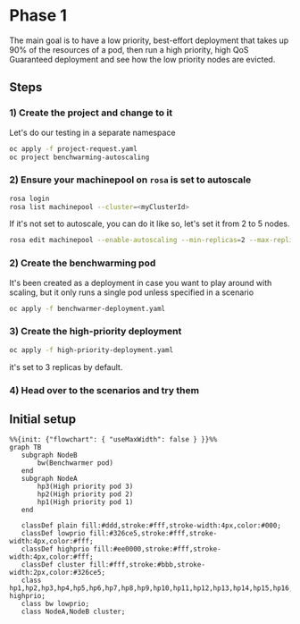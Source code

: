# Phase 1

The main goal is to have a low priority, best-effort deployment that takes up 90% of the resources of a pod, then run a high priority, high QoS Guaranteed deployment and see how the low priority nodes are evicted.

## Steps

### 1) Create the project and change to it

Let's do our testing in a separate namespace

```bash
oc apply -f project-request.yaml
oc project benchwarming-autoscaling
```

### 2) Ensure your machinepool on `rosa` is set to autoscale

```bash
rosa login
rosa list machinepool --cluster=<myClusterId>
```

If it's not set to autoscale, you can do it like so, let's set it from 2 to 5 nodes.

```bash
rosa edit machinepool --enable-autoscaling --min-replicas=2 --max-replicas=5 --cluster=<myClusterId> <myMachinePoolId>
```

### 2) Create the benchwarming pod

It's been created as a deployment in case you want to play around with scaling, but it only runs a single pod unless specified in a scenario

```bash
oc apply -f benchwarmer-deployment.yaml
```

### 3) Create the high-priority deployment

```bash
oc apply -f high-priority-deployment.yaml
```

it's set to 3 replicas by default.

### 4) Head over to the scenarios and try them

## Initial setup

```mermaid
%%{init: {"flowchart": { "useMaxWidth": false } }}%%
graph TB
   subgraph NodeB
       bw(Benchwarmer pod)
   end
   subgraph NodeA
       hp3(High priority pod 3)
       hp2(High priority pod 2)
       hp1(High priority pod 1)
   end
 
   classDef plain fill:#ddd,stroke:#fff,stroke-width:4px,color:#000;
   classDef lowprio fill:#326ce5,stroke:#fff,stroke-width:4px,color:#fff;
   classDef highprio fill:#ee0000,stroke:#fff,stroke-width:4px,color:#fff;
   classDef cluster fill:#fff,stroke:#bbb,stroke-width:2px,color:#326ce5;
   class hp1,hp2,hp3,hp4,hp5,hp6,hp7,hp8,hp9,hp10,hp11,hp12,hp13,hp14,hp15,hp16,hp17,hp18,hp19,hp20 highprio;
   class bw lowprio;
   class NodeA,NodeB cluster;
```
